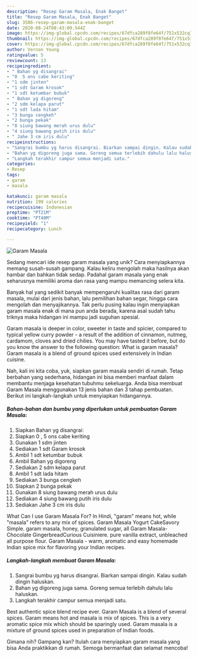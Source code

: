 ```yaml
---
description: "Resep Garam Masala, Enak Banget"
title: "Resep Garam Masala, Enak Banget"
slug: 3506-resep-garam-masala-enak-banget
date: 2020-08-24T08:43:09.544Z
image: https://img-global.cpcdn.com/recipes/67dfca289f8fe64f/751x532cq70/garam-masala-foto-resep-utama.jpg
thumbnail: https://img-global.cpcdn.com/recipes/67dfca289f8fe64f/751x532cq70/garam-masala-foto-resep-utama.jpg
cover: https://img-global.cpcdn.com/recipes/67dfca289f8fe64f/751x532cq70/garam-masala-foto-resep-utama.jpg
author: Vernon Young
ratingvalue: 5
reviewcount: 13
recipeingredient:
- " Bahan yg disangrai"
- "0  5 ons cabe keriting"
- "1 sdm jinten"
- "1 sdt Garam krosok"
- "1 sdt ketumbar bubuk"
- " Bahan yg digoreng"
- "2 sdm kelapa parut"
- "1 sdt lada hitam"
- "3 bunga cengkeh"
- "2 bunga pekak"
- "8 siung bawang merah urus dulu"
- "4 siung bawang putih iris dulu"
- " Jahe 3 cm iris dulu"
recipeinstructions:
- "Sangrai bumbu yg harus disangrai. Biarkan sampai dingin. Kalau sudah dingin haluskan."
- "Bahan yg digoreng juga sama. Goreng semua terlebih dahulu lalu haluskan."
- "Langkah terakhir campur semua menjadi satu."
categories:
- Resep
tags:
- garam
- masala

katakunci: garam masala 
nutrition: 199 calories
recipecuisine: Indonesian
preptime: "PT21M"
cooktime: "PT40M"
recipeyield: "1"
recipecategory: Lunch

---
```



![Garam Masala](https://img-global.cpcdn.com/recipes/67dfca289f8fe64f/751x532cq70/garam-masala-foto-resep-utama.jpg)

Sedang mencari ide resep garam masala yang unik? Cara menyiapkannya memang susah-susah gampang. Kalau keliru mengolah maka hasilnya akan hambar dan bahkan tidak sedap. Padahal garam masala yang enak seharusnya memiliki aroma dan rasa yang mampu memancing selera kita.

Banyak hal yang sedikit banyak mempengaruhi kualitas rasa dari garam masala, mulai dari jenis bahan, lalu pemilihan bahan segar, hingga cara mengolah dan menyajikannya. Tak perlu pusing kalau ingin menyiapkan garam masala enak di mana pun anda berada, karena asal sudah tahu triknya maka hidangan ini mampu jadi suguhan spesial.

Garam masala is deeper in color, sweeter in taste and spicier, compared to typical yellow curry powder - a result of the addition of cinnamon, nutmeg, cardamom, cloves and dried chilies. You may have tasted it before, but do you know the answer to the following question: What is garam masala? Garam masala is a blend of ground spices used extensively in Indian cuisine.


Nah, kali ini kita coba, yuk, siapkan garam masala sendiri di rumah. Tetap berbahan yang sederhana, hidangan ini bisa memberi manfaat dalam membantu menjaga kesehatan tubuhmu sekeluarga. Anda bisa membuat Garam Masala menggunakan 13 jenis bahan dan 3 tahap pembuatan. Berikut ini langkah-langkah untuk menyiapkan hidangannya.

<!--inarticleads1-->

##### Bahan-bahan dan bumbu yang diperlukan untuk pembuatan Garam Masala:

1. Siapkan  Bahan yg disangrai:
1. Siapkan 0 , 5 ons cabe keriting
1. Gunakan 1 sdm jinten
1. Sediakan 1 sdt Garam krosok
1. Ambil 1 sdt ketumbar bubuk
1. Ambil  Bahan yg digoreng
1. Sediakan 2 sdm kelapa parut
1. Ambil 1 sdt lada hitam
1. Sediakan 3 bunga cengkeh
1. Siapkan 2 bunga pekak
1. Gunakan 8 siung bawang merah urus dulu
1. Sediakan 4 siung bawang putih iris dulu
1. Sediakan  Jahe 3 cm iris dulu


What Can I use Garam Masala For? In Hindi, &#34;garam&#34; means hot, while &#34;masala&#34; refers to any mix of spices. Garam Masala Yogurt CakeSavory Simple. garam masala, honey, granulated sugar, all Garam Masala-Chocolate GingerbreadCurious Cuisiniere. pure vanilla extract, unbleached all purpose flour. Garam Masala - warm, aromatic and easy homemade Indian spice mix for flavoring your Indian recipes. 

<!--inarticleads2-->

##### Langkah-langkah membuat Garam Masala:

1. Sangrai bumbu yg harus disangrai. Biarkan sampai dingin. Kalau sudah dingin haluskan.
1. Bahan yg digoreng juga sama. Goreng semua terlebih dahulu lalu haluskan.
1. Langkah terakhir campur semua menjadi satu.


Best authentic spice blend recipe ever. Garam Masala is a blend of several spices. Garam means hot and masala is mix of spices. This is a very aromatic spice mix which should be sparingly used. Garam masala is a mixture of ground spices used in preparation of Indian foods. 

Gimana nih? Gampang kan? Itulah cara menyiapkan garam masala yang bisa Anda praktikkan di rumah. Semoga bermanfaat dan selamat mencoba!
